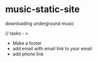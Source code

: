 # music-static-site

downloading underground music

// tasks - >

- Make a footer
- add email with email link to your email
- add phone link
